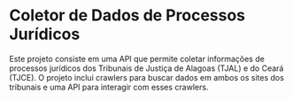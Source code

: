 # Coletor de Dados de Processos Jurídicos

Este projeto consiste em uma API que permite coletar informações de processos jurídicos dos Tribunais de Justiça de Alagoas (TJAL) e do Ceará (TJCE).
O projeto inclui crawlers para buscar dados em ambos os sites dos tribunais e uma API para interagir com esses crawlers.


